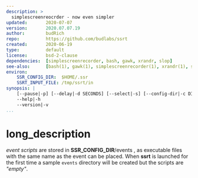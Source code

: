 ```yaml
---
description: >
  simplescreenreocrder - now even simpler
updated:       2020-07-07
version:       2020.07.07.19
author:        budRich
repo:          https://github.com/budlabs/ssrt
created:       2020-06-19
type:          default
license:       bsd-2-clause
dependencies:  [simplescreenrecorder, bash, gawk, xrandr, slop]
see-also:      [bash(1), gawk(1), simplescreenrecorder(1), xrandr(1), slop(1)]
environ:
    SSR_CONFIG_DIR:  $HOME/.ssr
    SSRT_INPUT_FILE: /tmp/ssrt/in
synopsis: |
    [--pause|-p] [--delay|-d SECONDS] [--select|-s] [--config-dir|-c DIR] [--input-file|-i FILE] [--mute|-m] [--container|-n CONTAINER] [--codec|-e CODEC]  
    --help|-h
    --version|-v
...
```


# long_description

*event scripts* are stored in **SSR_CONFIG_DIR**/events , as executable files with the same name as the event can be placed. When **ssrt** is launched for the first time a sample `events` directory will be created but the scripts are *"empty"*.
